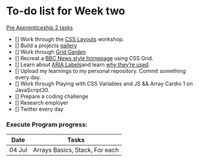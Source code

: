 # To-do list for Week two
[Pre Apprenticeship 2 tasks](https://learn.foundersandcoders.com/course/syllabus/pre-apprenticeship-2/project/)
- [] Work through the [CSS Layouts](https://learn.foundersandcoders.com/course/syllabus/pre-apprenticeship-2/project/) workshop. 
- [] Build a projects [gallery](https://learn.foundersandcoders.com/course/syllabus/pre-apprenticeship-2/project/)
- [] Work through [Grid Garden](https://cssgridgarden.com/)
- [] Recreat a [BBC News style homepage](https://github.com/bobbysebolao/learn-css-grid) using CSS Grid.
- [] Learn about [ARIA Labels](https://css-tricks.com/why-how-and-when-to-use-semantic-html-and-aria/)and learn [why they’re used](https://www.24a11y.com/2019/what-a-year-of-learning-and-teaching-accessibility-taught-me/).
- [] Upload my learnings to my personal repository. Commit something every day.
- [] Work through Playing with CSS Variables and JS && Array Cardio 1 on JavaScript30.
- [] Prepare a coding challenge
- [] Research employer
- [] Twitter every day


### Execute Program progress:
Date | Tasks
------------ | -------------
04 Jul | Arrays Basics, Stack, For each